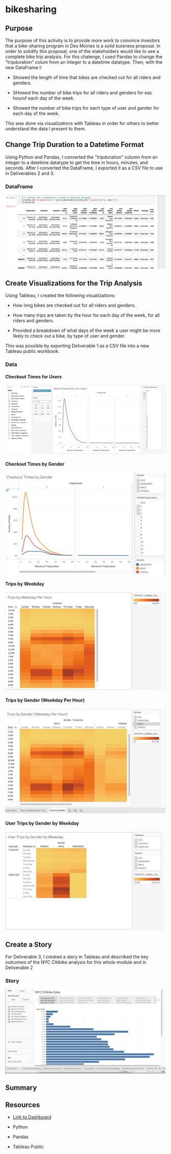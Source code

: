 # bikesharing

## Purpose 
The purpose of this activity is to provide more work to convince investors that a bike-sharing program in Des Moines is a solid buisness proposal. In order to solidify this proposal, one of the stakeholders would like to see a complete bike trip analysis. For this chalenge, I used Pandas to change the "tripduration" colum from an integer to a datetime datatype. Then, with the new DataFrame I:

  - Showed the length of time that bikes are checked out for all riders and genders.
  
  - SHowed the number of bike trips for all riders and genders for eac hourof each day of the week.
  
  - Showed the number of bike trips for each type of user and gender for each day of the week.
  
This was done via visualizations with Tableau in order for others to better understand the data I present to them.

## Change Trip Duration to a Datetime Format
Using Python and Pandas, I converted the "tripduration" column from an integer to a datetime datatype to get the time in hours, minutes, and seconds. After I converted the DataFrame, I exported it as a CSV file to use in Deliverables 2 and 3.

### DataFrame
![Datetime DataFrame](./Citibike_df.png)


## Create Visualizations for the Trip Analysis
Using Tableau, I created the following visualizations:
  - How long bikes are checked out for all riders and genders.
  
  - How many trips are taken by the hour for each day of the week, for all riders and genders.
  
  - Provided a breakdown of what days of the week a user might be more likely to check out a bike, by type of user and gender.
  
This was possible by exporting Deliverable 1 as a CSV file into a new Tableau public workbook.

### Data
#### Checkout Times for Users
![Checkout_Times_for_Users](./Checkout_Times_for_Users.png)

#### Checkout Times by Gender
![Trips_By_Weekday](./Checkout_Times_by_Gender.png)

#### Trips by Weekday
![Checkout_Times_for_Users](./Trips_by_Weekday.png)

#### Trips by Gender (Weekday Per Hour)
![Trips by Gender](./Trips_by_Gender.png)

#### User Trips by Gender by Weekday
![User_Trips_by_Gender_by_Weekday](./User_Trips.png)

## Create a Story 
For Deliverable 3, I created a story in Tableau and described the key outcomes of the NYC Citibike analysis for this whole module and in Deliverable 2

### Story
![NYC_Citibike_Story](./NYC_Citibike_Story.png)

## Summary


## Resources
- [Link to Dashboard](https://public.tableau.com/app/profile/christian4489)

- Python 

- Pandas

- Tableau Public
